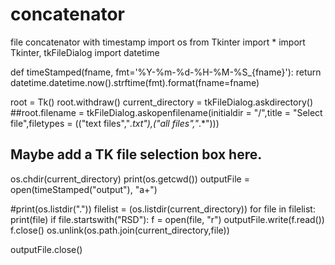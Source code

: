 # concatenator
file concatenator with timestamp
import os
from Tkinter import *
import Tkinter, tkFileDialog
import datetime

def timeStamped(fname, fmt='%Y-%m-%d-%H-%M-%S_{fname}'):
    return datetime.datetime.now().strftime(fmt).format(fname=fname)


root = Tk()
root.withdraw()
current_directory = tkFileDialog.askdirectory()
##root.filename = tkFileDialog.askopenfilename(initialdir = "/",title = "Select file",filetypes = (("text files","*.txt"),("all files","*.*")))


## Maybe add a TK file selection box here. 
os.chdir(current_directory)
print(os.getcwd())
outputFile = open(timeStamped("output"), "a+")


#print(os.listdir("."))
filelist = (os.listdir(current_directory))
for file in filelist:
    print(file)
    if file.startswith("RSD"):
        f = open(file, "r")
        outputFile.write(f.read())
        f.close()
        os.unlink(os.path.join(current_directory,file))
                  
outputFile.close()
